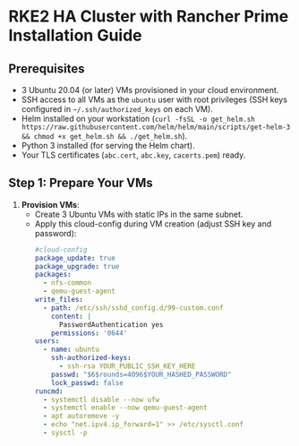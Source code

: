 # RKE2 HA Cluster with Rancher Prime Installation Guide

## Prerequisites
- 3 Ubuntu 20.04 (or later) VMs provisioned in your cloud environment.
- SSH access to all VMs as the `ubuntu` user with root privileges (SSH keys configured in `~/.ssh/authorized_keys` on each VM).
- Helm installed on your workstation (`curl -fsSL -o get_helm.sh https://raw.githubusercontent.com/helm/helm/main/scripts/get-helm-3 && chmod +x get_helm.sh && ./get_helm.sh`).
- Python 3 installed (for serving the Helm chart).
- Your TLS certificates (`abc.cert`, `abc.key`, `cacerts.pem`) ready.

## Step 1: Prepare Your VMs
1. **Provision VMs**:
   - Create 3 Ubuntu VMs with static IPs in the same subnet.
   - Apply this cloud-config during VM creation (adjust SSH key and password):
     ```yaml
     #cloud-config
     package_update: true
     package_upgrade: true
     packages:
       - nfs-common
       - qemu-guest-agent
     write_files:
       - path: /etc/ssh/sshd_config.d/99-custom.conf
         content: |
           PasswordAuthentication yes
         permissions: '0644'
     users:
       - name: ubuntu
         ssh-authorized-keys:
           - ssh-rsa YOUR_PUBLIC_SSH_KEY_HERE
         passwd: "$6$rounds=4096$YOUR_HASHED_PASSWORD"
         lock_passwd: false
     runcmd:
       - systemctl disable --now ufw
       - systemctl enable --now qemu-guest-agent
       - apt autoremove -y
       - echo "net.ipv4.ip_forward=1" >> /etc/sysctl.conf
       - sysctl -p
